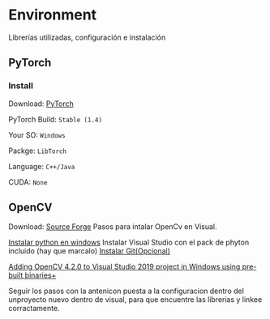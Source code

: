 # Environment
Librerías utilizadas, configuración e instalación


## PyTorch
### Install
Download: [PyTorch](https://pytorch.org/get-started/locally/)

PyTorch Build: ```Stable (1.4)```

Your SO: ```Windows```

Packge: ```LibTorch```

Language: ```C++/Java```

CUDA: ```None```


## OpenCV
Download: [Source Forge](https://sourceforge.net/projects/opencvlibrary/)
Pasos para intalar OpenCv en Visual.

[Instalar python en windows](https://www.python.org/downloads/)
Instalar Visual Studio con el pack de phyton incluido (hay que marcalo)
[Instalar Git(Opcional)](https://git-scm.com/downloads)

[Adding OpenCV 4.2.0 to Visual Studio 2019 project in Windows using pre-built binaries+](https://medium.com/@subwaymatch/adding-opencv-4-2-0-to-visual-studio-2019-project-in-windows-using-pre-built-binaries-93a851ed6141)

Seguir los pasos con la antenicon puesta a la configuracion dentro del unproyecto nuevo dentro de visual, para que
encuentre las librerias y linkee corractamente.
